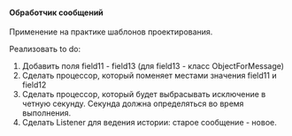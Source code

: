 #### Обработчик сообщений

Применение на практике шаблонов проектирования.

Реализовать to do:
1. Добавить поля field11 - field13 (для field13 - класс ObjectForMessage)
2. Сделать процессор, который поменяет местами значения field11 и field12
3. Сделать процессор, который будет выбрасывать исключение в четную секунду. Секунда должна определяться во время выполнения.
4. Сделать Listener для ведения истории: старое сообщение - новое.
   